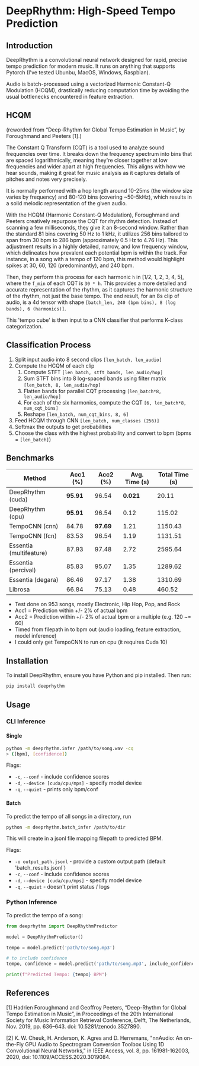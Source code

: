 # DeepRhythm: High-Speed Tempo Prediction

## Introduction

DeepRhythm is a convolutional neural network designed for rapid, precise tempo prediction for modern music. It runs on anything that supports Pytorch (I've tested Ubunbu, MacOS, Windows, Raspbian).

Audio is batch-processed using a vectorized Harmonic Constant-Q Modulation (HCQM), drastically reducing computation time by avoiding the usual bottlenecks encountered in feature extraction.

## HCQM

(reworded from “Deep-Rhythm for Global Tempo Estimation in Music”, by Foroughmand and Peeters [1].)

The Constant Q Transform (CQT) is a tool used to analyze sound frequencies over time. It breaks down the frequency spectrum into bins that are spaced logarithmically, meaning they're closer together at low frequencies and wider apart at high frequencies. This aligns with how we hear sounds, making it great for music analysis as it captures details of pitches and notes very precisely.

It is normally performed with a hop length around 10-25ms (the window size varies by frequency) and 80-120 bins (covering ~50-5kHz), which results in a solid melodic representation of the given audio.

With the HCQM (Harmonic Constant-Q Modulation), Foroughmand and Peeters creatively repurpose the CQT for rhythm detection. Instead of scanning a few milliseconds, they give it an 8-second window. Rather than the standard 81 bins covering 50 Hz to 1 kHz, it utilizes 256 bins tailored to span from 30 bpm to 286 bpm (approximately 0.5 Hz to 4.76 Hz). This adjustment results in a highly detailed, narrow, and low frequency window, which delineates how prevalent each potential bpm is within the track. For instance, in a song with a tempo of 120 bpm, this method would highlight spikes at 30, 60, 120 (predominantly), and 240 bpm.

Then, they perform this process for each harmonic `h` in [1/2, 1, 2, 3, 4, 5], where the `f_min` of each CQT is `30 * h`. This provides a more detailed and accurate representation of the rhythm, as it captures the harmonic structure of the rhythm, not just the base tempo. The end result, for an 8s clip of audio, is a 4d tensor with shape `[batch_len, 240 (bpm bins), 8 (log bands), 6 (harmonics)]`.

This 'tempo cube' is then input to a CNN classifier that performs K-class categorization.

## Classification Process

1. Split input audio into 8 second clips `[len_batch, len_audio]`
2. Compute the HCQM of each clip
   1. Compute STFT `[len_batch, stft_bands, len_audio/hop]`
   2. Sum STFT bins into 8 log-spaced bands using filter matrix `[len_batch, 8, len_audio/hop]`
   3. Flatten bands for parallel CQT processing `[len_batch*8, len_audio/hop]`
   4. For each of the six harmonics, compute the CQT `[6, len_batch*8, num_cqt_bins]`
   5. Reshape `[len_batch, num_cqt_bins, 8, 6]`
3. Feed HCQM through CNN `[len_batch, num_classes (256)]`
4. Softmax the outputs to get probabilities
5. Choose the class with the highest probability and convert to bpm (bpms = `[len_batch]`)

## Benchmarks

| Method                  | Acc1 (%)  | Acc2 (%)  | Avg. Time (s) | Total Time (s) |
| ----------------------- | --------- | --------- | ------------- | -------------- |
| DeepRhythm (cuda)       | **95.91** | 96.54     | **0.021**     | 20.11          |
| DeepRhythm (cpu)        | **95.91** | 96.54     | 0.12          | 115.02         |
| TempoCNN (cnn)          | 84.78     | **97.69** | 1.21          | 1150.43        |
| TempoCNN (fcn)          | 83.53     | 96.54     | 1.19          | 1131.51        |
| Essentia (multifeature) | 87.93     | 97.48     | 2.72          | 2595.64        |
| Essentia (percival)     | 85.83     | 95.07     | 1.35          | 1289.62        |
| Essentia (degara)       | 86.46     | 97.17     | 1.38          | 1310.69        |
| Librosa                 | 66.84     | 75.13     | 0.48          | 460.52         |

- Test done on 953 songs, mostly Electronic, Hip Hop, Pop, and Rock
- Acc1 = Prediction within +/- 2% of actual bpm
- Acc2 = Prediction within +/- 2% of actual bpm or a multiple (e.g. 120 ~= 60)
- Timed from filepath in to bpm out (audio loading, feature extraction, model inference)
- I could only get TempoCNN to run on cpu (it requires Cuda 10)

## Installation

To install DeepRhythm, ensure you have Python and pip installed. Then run:

```bash
pip install deeprhythm
```

## Usage

### CLI Inference

#### Single

```bash
python -m deeprhythm.infer /path/to/song.wav -cq
> ([bpm], [confidence])
```

Flags:

- `-c`, `--conf` - include confidence scores
- `-d`, `--device [cuda/cpu/mps]` - specify model device
- `-q`, `--quiet` - prints only bpm/conf

#### Batch

To predict the tempo of all songs in a directory, run

```bash
python -m deeprhythm.batch_infer /path/to/dir
```

This will create in a jsonl file mapping filepath to predicted BPM.

Flags:

- `-o output_path.jsonl` - provide a custom output path (default 'batch_results.jsonl`)
- `-c`, `--conf` - include confidence scores
- `-d`, `--device [cuda/cpu/mps]` - specify model device
- `-q`, `--quiet` - doesn't print status / logs

### Python Inference

To predict the tempo of a song:

```python
from deeprhythm import DeepRhythmPredictor

model = DeepRhythmPredictor()

tempo = model.predict('path/to/song.mp3')

# to include confidence
tempo, confidence = model.predict('path/to/song.mp3', include_confidence=True)

print(f"Predicted Tempo: {tempo} BPM")
```

## References

[1] Hadrien Foroughmand and Geoffroy Peeters, “Deep-Rhythm for Global Tempo Estimation in Music”, in Proceedings of the 20th International Society for Music Information Retrieval Conference, Delft, The Netherlands, Nov. 2019, pp. 636–643. doi: 10.5281/zenodo.3527890.

[2] K. W. Cheuk, H. Anderson, K. Agres and D. Herremans, "nnAudio: An on-the-Fly GPU Audio to Spectrogram Conversion Toolbox Using 1D Convolutional Neural Networks," in IEEE Access, vol. 8, pp. 161981-162003, 2020, doi: 10.1109/ACCESS.2020.3019084.

